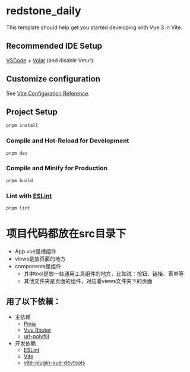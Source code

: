 # redstone_daily

This template should help get you started developing with Vue 3 in Vite.

## Recommended IDE Setup

[VSCode](https://code.visualstudio.com/) + [Volar](https://marketplace.visualstudio.com/items?itemName=Vue.volar) (and disable Vetur).

## Customize configuration

See [Vite Configuration Reference](https://vitejs.dev/config/).

## Project Setup

```sh
pnpm install
```

### Compile and Hot-Reload for Development

```sh
pnpm dev
```

### Compile and Minify for Production

```sh
pnpm build
```

### Lint with [ESLint](https://eslint.org/)

```sh
pnpm lint
```

# 项目代码都放在src目录下

- App.vue是根组件
- views是放页面的地方
- components是组件
  - 其中tool是放一些通用工具组件的地方，比如说：按钮、链接、表单等
  - 其他文件夹是页面的组件，对应着views文件夹下的页面

## 用了以下依賴：

- 主依赖
  - [Pinia](https://pinia.vuejs.org/)
  - [Vue Router](https://router.vuejs.org/)
  - [url-polyfill](https://github.com/lifaon74/url-polyfill)
- 开发依赖
  - [ESLint](https://eslint.org/)
  - [Vite](https://vitejs.dev/)
  - [vite-plugin-vue-devtools](https://devtools-next.vuejs.org/)